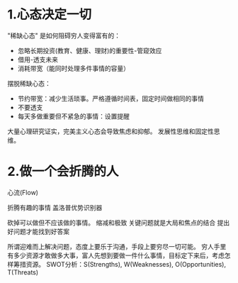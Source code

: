 # 1.心态决定一切

"稀缺心态" 是如何阻碍穷人变得富有的：
- 忽略长期投资(教育、健康、理财)的重要性-管窥效应
- 借用-透支未来
- 消耗带宽（能同时处理多件事情的容量）

摆脱稀缺心态：
- 节约带宽：减少生活琐事。严格遵循时间表，固定时间做相同的事情
- 不要透支
- 每天多做重要但不紧急的事情：设置提醒

大量心理研究证实，完美主义心态会导致焦虑和抑郁。
发展性思维和固定性思维。

# 2.做一个会折腾的人

心流(Flow)

折腾有趣的事情
盖洛普优势识别器

砍掉可以做但不应该做的事情。
缩减和极致
关键问题就是大局和焦点的结合
提出好问题才能找到好答案

所谓迎难而上解决问题，态度上要乐于沟通，手段上要穷尽一切可能。
穷人手里有多少资源才敢做多大事，富人先想到要做一件什么事情，目标定下来后，考虑怎样筹措资源。
SWOT分析：S(Strengths), W(Weaknesses), O(Opportunities), T(Threats)
